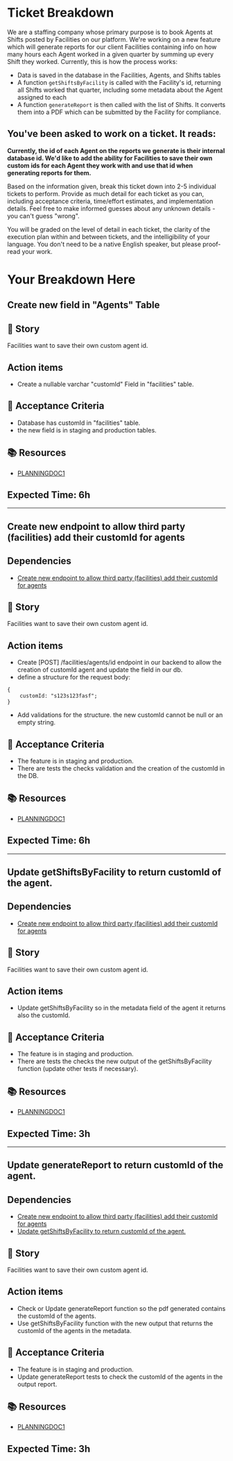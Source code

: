 # Ticket Breakdown
We are a staffing company whose primary purpose is to book Agents at Shifts posted by Facilities on our platform. We're working on a new feature which will generate reports for our client Facilities containing info on how many hours each Agent worked in a given quarter by summing up every Shift they worked. Currently, this is how the process works:

- Data is saved in the database in the Facilities, Agents, and Shifts tables
- A function `getShiftsByFacility` is called with the Facility's id, returning all Shifts worked that quarter, including some metadata about the Agent assigned to each
- A function `generateReport` is then called with the list of Shifts. It converts them into a PDF which can be submitted by the Facility for compliance.

## You've been asked to work on a ticket. It reads:

**Currently, the id of each Agent on the reports we generate is their internal database id. We'd like to add the ability for Facilities to save their own custom ids for each Agent they work with and use that id when generating reports for them.**


Based on the information given, break this ticket down into 2-5 individual tickets to perform. Provide as much detail for each ticket as you can, including acceptance criteria, time/effort estimates, and implementation details. Feel free to make informed guesses about any unknown details - you can't guess "wrong".


You will be graded on the level of detail in each ticket, the clarity of the execution plan within and between tickets, and the intelligibility of your language. You don't need to be a native English speaker, but please proof-read your work.

# Your Breakdown Here

## Create new field in "Agents" Table

## 🧑 Story

Facilities want to save their own custom agent id.

## Action items

- Create a nullable varchar "customId" Field in "facilities" table.

## 🔨 Acceptance Criteria

- Database has customId in "facilities" table.
- the new field is in staging and production tables.


## 📚 Resources

- [PLANNINGDOC1](WWWDOTEXAMPLEDOTCOM)

## Expected Time: 6h

----------------------------------------------------

## Create new endpoint to allow third party (facilities) add their customId for agents

## Dependencies

- [Create new endpoint to allow third party (facilities) add their customId for agents]()

## 🧑 Story

Facilities want to save their own custom agent id.

## Action items

- Create [POST] /facilities/agents/id endpoint in our backend to allow the creation of customId agent and update the field in our db.
- define a structure for the request body: 
```
{
    customId: "s123s123fasf";
}
```
- Add validations for the structure. the new customId cannot be null or an empty string.

## 🔨 Acceptance Criteria

- The feature is in staging and production.
- There are tests the checks validation and the creation of the customId in the DB.


## 📚 Resources

- [PLANNINGDOC1](WWWDOTEXAMPLEDOTCOM)

## Expected Time: 6h

----------------------------------------------------

## Update getShiftsByFacility to return customId of the agent.

## Dependencies

- [Create new endpoint to allow third party (facilities) add their customId for agents]()

## 🧑 Story

Facilities want to save their own custom agent id.

## Action items

- Update getShiftsByFacility so in the metadata field of the agent it returns also the customId.

## 🔨 Acceptance Criteria

- The feature is in staging and production.
- There are tests the checks the new output of the getShiftsByFacility function (update other tests if necessary).


## 📚 Resources

- [PLANNINGDOC1](WWWDOTEXAMPLEDOTCOM)

## Expected Time: 3h

----------------------------------------------------

## Update generateReport to return customId of the agent.

## Dependencies

- [Create new endpoint to allow third party (facilities) add their customId for agents]()
- [Update getShiftsByFacility to return customId of the agent.]()

## 🧑 Story

Facilities want to save their own custom agent id.

## Action items

- Check or Update generateReport function so the pdf generated contains the customId of the agents.
- Use getShiftsByFacility function with the new output that returns the customId of the agents in the metadata. 

## 🔨 Acceptance Criteria

- The feature is in staging and production.
- Update generateReport tests to check the customId of the agents in the output report.


## 📚 Resources

- [PLANNINGDOC1](WWWDOTEXAMPLEDOTCOM)

## Expected Time: 3h